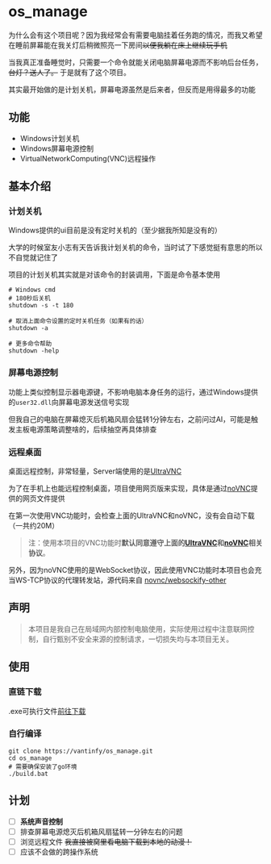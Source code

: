 # os_manage

为什么会有这个项目呢？因为我经常会有需要电脑挂着任务跑的情况，而我又希望在睡前屏幕能在我关灯后稍微照亮一下房间~~以便我躺在床上继续玩手机~~

当我真正准备睡觉时，只需要一个命令就能关闭电脑屏幕电源而不影响后台任务，~~台灯？送人了。~~ 于是就有了这个项目。

其实最开始做的是计划关机，屏幕电源虽然是后来者，但反而是用得最多的功能

## 功能

+ Windows计划关机
+ Windows屏幕电源控制
+ VirtualNetworkComputing(VNC)远程操作

## 基本介绍

### 计划关机

Windows提供的ui目前是没有定时关机的（至少据我所知是没有的）

大学的时候室友小志有天告诉我计划关机的命令，当时试了下感觉挺有意思的所以不自觉就记住了

项目的计划关机其实就是对该命令的封装调用，下面是命令基本使用

```shell
# Windows cmd
# 180秒后关机
shutdown -s -t 180

# 取消上面命令设置的定时关机任务（如果有的话）
shutdown -a

# 更多命令帮助
shutdown -help
```

### 屏幕电源控制

功能上类似控制显示器电源键，不影响电脑本身任务的运行，通过Windows提供的`user32.dll`向屏幕电源发送信号实现

但我自己的电脑在屏幕熄灭后机箱风扇会猛转1分钟左右，之前问过AI，可能是触发主板电源策略调整啥的，后续抽空再具体排查

### 远程桌面

桌面远程控制，非常轻量，Server端使用的是[UltraVNC](https://github.com/ultravnc/UltraVNC)

为了在手机上也能远程控制桌面，项目使用网页版来实现，具体是通过[noVNC](https://github.com/novnc/noVNC)提供的网页文件提供

在第一次使用VNC功能时，会检查上面的UltraVNC和noVNC，没有会自动下载（一共约20M）

> 注：使用本项目的VNC功能时**默认同意遵守上面的[UltraVNC](https://github.com/ultravnc/UltraVNC)和[noVNC](https://github.com/novnc/noVNC)相关协议**。

另外，因为noVNC使用的是WebSocket协议，因此使用VNC功能时本项目也会充当WS-TCP协议的代理转发站，源代码来自
[novnc/websockify-other](https://github.com/novnc/websockify-other/blob/master/golang/websockify.go)

## 声明

> 本项目是我自己在局域网内部控制电脑使用，实际使用过程中注意联网控制，自行甄别不安全来源的控制请求，一切损失均与本项目无关。

## 使用

### 直链下载

.exe可执行文件[前往下载](https://github.com/vantinfy/os_manage/releases)

### 自行编译

``` shell
git clone https://vantinfy/os_manage.git
cd os_manage
# 需要确保安装了go环境
./build.bat
```

## 计划

- [ ] **系统声音控制**
- [ ] 排查屏幕电源熄灭后机箱风扇猛转一分钟左右的问题
- [ ] 浏览远程文件 ~~我直接被窝里看电脑下载到本地的动漫！~~
- [ ] 应该不会做的跨操作系统

